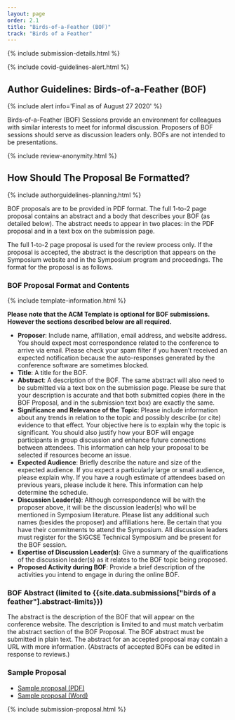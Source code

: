```yaml
---
layout: page
order: 2.1
title: "Birds-of-a-Feather (BOF)"
track: "Birds of a Feather"
---
```

{% include submission-details.html %}

{% include covid-guidelines-alert.html %}

## Author Guidelines: Birds-of-a-Feather (BOF)
{% include alert info='Final as of August 27 2020' %}

Birds-of-a-Feather (BOF) Sessions provide an environment for colleagues with similar interests to meet for informal discussion. Proposers of BOF sessions should serve as discussion leaders only. BOFs are not intended to be presentations.

{% include review-anonymity.html %}

## How Should The Proposal Be Formatted?
{% include authorguidelines-planning.html %}

BOF proposals are to be provided in PDF format. The full 1-to-2 page proposal contains an abstract and a body that describes your BOF (as detailed below). The abstract needs to appear in two places: in the PDF proposal and in a text box on the submission page.

The full 1-to-2 page proposal is used for the review process only. If the proposal is accepted, the abstract is the description that appears on the Symposium website and in the Symposium program and proceedings. The format for the proposal is as follows.

### BOF Proposal Format and Contents
{% include template-information.html %}

__Please note that the ACM Template is optional for BOF submissions.  However the sections described below are all required.__

* **Proposer**: Include name, affiliation, email address, and website address. You should expect most correspondence related to the conference to arrive via email. Please check your spam filter if you haven’t received an expected notification because the auto-responses generated by the conference software are sometimes blocked.
* **Title**: A title for the BOF.
* **Abstract**: A description of the BOF. The same abstract will also need to be submitted via a text box on the submission page. Please be sure that your description is accurate and that both submitted copies (here in the BOF Proposal, and in the submission text box) are exactly the same. 
* **Significance and Relevance of the Topic**: Please include information about any trends in relation to the topic and possibly describe (or cite) evidence to that effect. Your objective here is to explain why the topic is significant. You should also justify how your BOF will engage participants in group discussion and enhance future connections between attendees. This information can help your proposal to be selected if resources become an issue.
* **Expected Audience**: Briefly describe the nature and size of the expected audience. If you expect a particularly large or small audience, please explain why.  If you have a rough estimate of attendees based on previous years, please include it here. This information can help determine the schedule.
* **Discussion Leader(s)**: Although correspondence will be with the proposer above, it will be the discussion leader(s) who will be mentioned in Symposium literature. Please list any additional such names (besides the proposer) and affiliations here. Be certain that you have their commitments to attend the Symposium. All discussion leaders must register for the SIGCSE Technical Symposium and be present for the BOF session.
* **Expertise of Discussion Leader(s)**: Give a summary of the qualifications of the discussion leader(s) as it relates to the BOF topic being proposed.
* **Proposed Activity during BOF**: Provide a brief description of the activities you intend to engage in during the online BOF.

### BOF Abstract (limited to {{site.data.submissions["birds of a feather"].abstract-limits}})

The abstract is the description of the BOF that will appear on the conference website. The description is limited to and must match verbatim the abstract section of the BOF Proposal. The BOF abstract must be submitted in plain text. The abstract for an accepted proposal may contain a URL with more information. (Abstracts of accepted BOFs can be edited in response to reviews.)

### Sample Proposal
* [Sample proposal (PDF)](/docs/sigcse-sample-bof-2021.pdf)
* [Sample proposal (Word)](/docs/sigcse-sample-bof-2021.doc)

{% include submission-proposal.html %}
